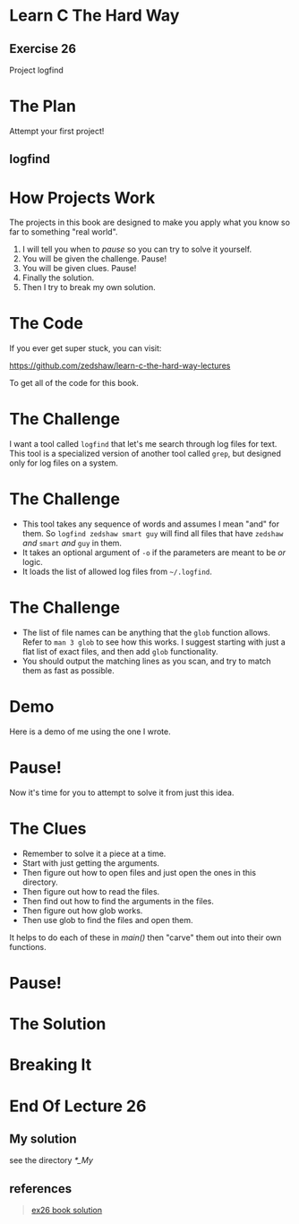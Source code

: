 Learn C The Hard Way
=======

Exercise 26
----

Project logfind



The Plan
====

Attempt your first project!

logfind
----



How Projects Work
====

The projects in this book are designed to make you apply
what you know so far to something "real world".

1. I will tell you when to *pause* so you can try to solve it yourself.
2. You will be given the challenge.  Pause!
3. You will be given clues. Pause!
4. Finally the solution.
5. Then I try to break my own solution.



The Code
====

If you ever get super stuck, you can visit:

https://github.com/zedshaw/learn-c-the-hard-way-lectures

To get all of the code for this book.



The Challenge
====

I want a tool called ``logfind`` that let's me search through log files for
text.  This tool is a specialized version of another tool called ``grep``, but
designed only for log files on a system.



The Challenge
====

* This tool takes any sequence of words and assumes I mean "and" for them.  So ``logfind zedshaw smart guy`` will find all files that have ``zedshaw`` *and* ``smart`` *and* ``guy`` in them.
* It takes an optional argument of ``-o`` if the parameters are meant to be *or* logic.
* It loads the list of allowed log files from ``~/.logfind``.



The Challenge
====

* The list of file names can be anything that the ``glob`` function allows.  Refer to ``man 3 glob`` to see how this works.  I suggest starting with just a flat list of exact files, and then add ``glob`` functionality.
* You should output the matching lines as you scan, and try to match them as fast as possible.



Demo
====

Here is a demo of me using the one I wrote.



Pause!
====

Now it's time for you to attempt to solve it from just this idea.



The Clues
====

* Remember to solve it a piece at a time.
* Start with just getting the arguments.
* Then figure out how to open files and just open the ones in this directory.
* Then figure out how to read the files.
* Then find out how to find the arguments in the files.
* Then figure out how glob works.
* Then use glob to find the files and open them.

It helps to do each of these in *main()* then "carve" them out into their own functions.



Pause!
====



The Solution
====



Breaking It
====








End Of Lecture 26
=====


## My solution
see the directory *\*_My*
## references
>[ex26 book solution](https://github.com/zedshaw/learn-c-the-hard-way-lectures/tree/master/ex26)